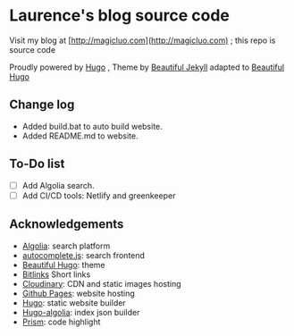 # Laurence's blog source code

Visit my blog at [http://magicluo.com](http://magicluo.com) ; this repo is source code

Proudly powered by [Hugo](https://github.com/gohugoio/hugo) , Theme by [Beautiful Jekyll](http://deanattali.com/beautiful-jekyll/) adapted to [Beautiful Hugo](https://github.com/halogenica/beautifulhugo)

## Change log

* Added build.bat to auto build website.
* Added README.md to website.

## To-Do list

* [ ] Add Algolia search.
* [ ] Add CI/CD tools: Netlify and greenkeeper

## Acknowledgements

- [Algolia](https://www.algolia.com/): search platform
- [autocomplete.js](https://github.com/algolia/autocomplete.js): search frontend
- [Beautiful Hugo](https://github.com/halogenica/beautifulhugo): theme
- [Bitlinks](https://bitly.com/) Short links
- [Cloudinary](https://www.cloudinary.com/): CDN and static images hosting
- [Github Pages](https://pages.github.com/): website hosting
- [Hugo](https://gohugo.io/): static website builder
- [Hugo-algolia](https://www.npmjs.com/package/hugo-algolia): index json builder
- [Prism](http://prism.com/): code highlight